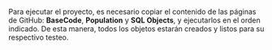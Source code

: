 Para ejecutar el proyecto, es necesario copiar el contenido de las páginas de GitHub: **BaseCode**, **Population** y **SQL Objects**, y ejecutarlos en el orden indicado. De esta manera, todos los objetos estarán creados y listos para su respectivo testeo.
